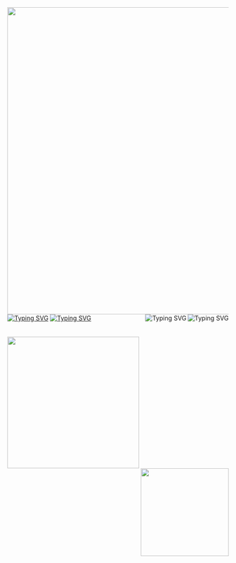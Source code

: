 <div id="header" >
  <img src="https://media.giphy.com/media/RbDKaczqWovIugyJmW/giphy.gif" width="700" align="centre"/>
</div>
<a href="https://git.io/typing-svg"><img src="https://readme-typing-svg.herokuapp.com?font=Fira+Code&pause=1000&random=false&width=435&lines=Hello+World" alt="Typing SVG" /></a>
<a href="https://git.io/typing-svg"><img src="https://readme-typing-svg.herokuapp.com?font=Fira+Code&size=30&pause=1000&color=F79100&random=false&width=435&lines=Welcome+to+my+GitHub" alt="Typing SVG" align=right /></a>
<a href="https://git.io/typing-svg"><img src="https://readme-typing-svg.herokuapp.com?font=Fira+Code&size=30&pause=1000&color=F75656&random=false&width=435&lines=I'm+glad+to+see+you%2C" alt="Typing SVG" /></a>
<a href="https://git.io/typing-svg"><img src="https://readme-typing-svg.herokuapp.com?font=Fira+Code&size=30&pause=1000&color=DD0CF7&random=false&width=435&lines=I'm+Alex"  alt="Typing SVG" align=right /></a>
<br>
<br>
 
 
 <br>
<div id="header" >
  <img src="https://media.giphy.com/media/L1R1tvI9svkIWwpVYr/giphy.gif" width="300" align="left"/>
  <img src="https://media.giphy.com/media/xT9IgzoKnwFNmISR8I/giphy.gif"width="200"align="right"/>
</div>


